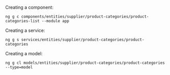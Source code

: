 Creating a component:

```
ng g c components/entities/supplier/product-categories/product-categories-list --module app
```



Creating a service:

```
ng g s services/entities/supplier/product-categories/product-categories
```



Creating a model:

```
ng g cl models/entities/supplier/product-categories/product-categories --type=model
```

